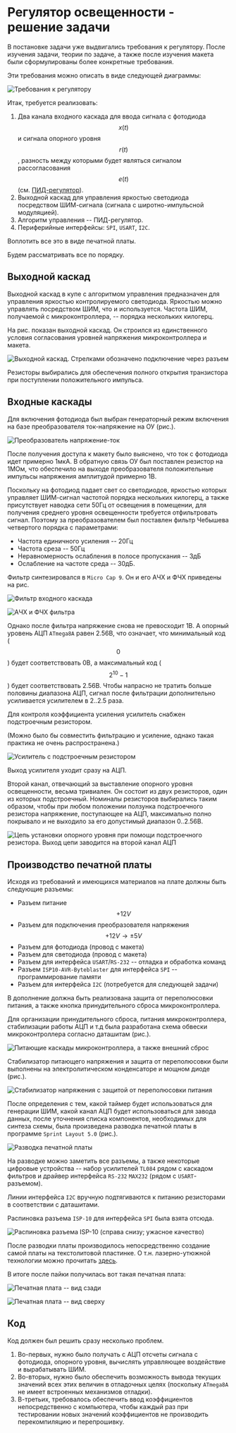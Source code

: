 # Регулятор освещенности - решение задачи

В постановке задачи уже выдвигались требования к регулятору. После изучения задачи, теории по задаче, а также после изучения макета были сформулированы более конкретные требования.

Эти требования можно описать в виде следующей диаграммы:

![Требования к регулятору](/img/act-photo/problem-diagram.png)

Итак, требуется реализовать:

1. Два канала входного каскада для ввода сигнала с фотодиода $$x(t)$$ и сигнала опорного уровня $$r(t)$$, разность между которыми будет являться сигналом рассогласования $$e(t)$$ (см. [ПИД-регулятор](/theory/pid-controller.md)).
2. Выходной каскад для управления яркостью светодиода посредством ШИМ-сигнала (сигнала с широтно-импульсной модуляцией).
3. Алгоритм управления -- ПИД-регулятор.
4. Периферийные интерфейсы: `SPI`, `USART`, `I2C`.

Воплотить все это в виде печатной платы.

Будем рассматривать все по порядку.






## Выходной каскад

Выходной каскад в купе с алгоритмом управления предназначен для управления яркостью контролируемого светодиода. Яркостью можно управлять посредством ШИМ, что и используется. Частота ШИМ, получаемой с микроконтроллера, -- порядка нескольких килогерц.

На рис. показан выходной каскад. Он строился из единственного условия согласования уровней напряжения микроконтроллера и макета.

![Выходной каскад. Стрелками обозначено подключение через разъем](/img/act-photo/output-cascade.png)

Резисторы выбирались для обеспечения полного открытия транзистора при поступлении положительного импульса.






## Входные каскады

Для включения фотодиода был выбран генераторный режим включения на базе преобразователя ток-напряжение на ОУ (рис.).

![Преобразователь напряжение-ток](/img/act-photo/current-to-voltage.png)

После получения доступа к макету было выяснено, что       ток с фотодиода идет примерно 1мкА. В обратную связь ОУ был поставлен резистор на 1МОм, что обеспечило на выходе преобразователя положительные импульсы напряжения амплитудой примерно 1В.

Поскольку на фотодиод падает свет со светодиодов, яркостью которых управляет ШИМ-сигнал частотой порядка нескольких килогерц, а также присутствует наводка сети 50Гц от освещения в помещении, для получения среднего уровня освещенности требуется отфильтровать сигнал. Поэтому за преобразователем был поставлен фильтр Чебышева четвертого порядка с параметрами:

* Частота единичного усиления -- 20Гц
* Частота среза -- 50Гц
* Неравномерность ослабления в полосе пропускания -- 3дБ
* Ослабление на частоте среда -- 30дБ.

Фильтр синтезировался в `Micro Cap 9`. Он и его АЧХ и ФЧХ приведены на рис.

![Фильтр входного каскада](/img/act-photo/filter.png)

![АЧХ и ФЧХ фильтра](/img/act-photo/filter-response.png)

Однако после фильтра напряжение снова не превосходит 1В. А опорный уровень АЦП `ATmega8A` равен 2.56В, что означает, что минимальный код ($$0$$) будет соответствовать 0В, а максимальный код ($$2^{10}-1$$) будет соответствовать 2.56В. Чтобы напрасно не тратить больше половины диапазона АЦП, сигнал после фильтрации дополнительно усиливается усилителем в 2..2.5 раза.

Для контроля коэффициента усиления усилитель снабжен подстроечным резистором.

(Можно было бы совместить фильтрацию и усиление, однако такая практика не очень распространена.)

![Усилитель с подстроечным резистором](/img/act-photo/amplifier.png)

Выход усилителя уходит сразу на АЦП.

Второй канал, отвечающий за выставление опорного уровня освещенности, весьма тривиален. Он состоит из двух резисторов, один из которых подстроечный. Номиналы резисторов выбирались таким образом, чтобы при любом положении ползунка подстроечного резистора напряжение, поступающее на АЦП, максимально полно покрывало и не выходило за его допустимый диапазон 0..2.56В.

![Цепь установки опорного уровня при помощи подстроечного резистора. Выход цепи заводится на второй канал АЦП](/img/act-photo/reference-level-setup.png)






## Производство печатной платы

Исходя из требований и имеющихся материалов на плате должны быть следующие разъемы:

- Разъем питание $$+12V$$
- Разъем для подключения преобразователя напряжения $$+12V \rightarrow \pm5V$$
- Разъем для фотодиода (провод с макета)
- Разъем для светодиода (провод с макета)
- Разъем для интерфейса `USART`/`RS-232` -- отладка и обработка команд
- Разъем `ISP10-AVR-Byteblaster` для интерфейса `SPI` -- программирование памяти
- Разъем для интерфейса `I2C` (потребуется для следующей задачи)

В дополнение должна быть реализована защита от переполюсовки питания, а также кнопка принудительного сброса микроконтроллера.

Для организации принудительного сброса, питания микроконтроллера, стабилизации работы АЦП и т.д была разработана схема обвески микроконтроллера согласно даташитам (рис.).

![Питающие каскады микроконтроллера, а также внешний сброс](/img/act-photo/atmega8a-cascade.png)

Стабилизатор питающего напряжения и защита от переполюсовки были выполнены на электролитическом конденсаторе и мощном диоде (рис.).

![Стабилизатор напряжения с защитой от переполюсовки питания](/img/act-photo/voltage-regulator.png)

После определения с тем, какой таймер будет использоваться для генерации ШИМ, какой канал АЦП будет использоваться для завода данных, после уточнения списка компонентов, необходимых для синтеза схемы, была произведена разводка печатной платы в программе `Sprint Layout 5.0` (рис.).

![Разводка печатной платы](/img/act-photo/layout.jpg)

На разводке можно заметить все разъемы, а также некоторые цифровые устройства -- набор усилителей `TL084` рядом с каскадом фильтров и драйвер интерфейса `RS-232` `MAX232` (рядом с `USART`-разъемом).

Линии интерфейса `I2C` вручную подтягиваются к питанию резисторами в соответствии с даташитами.

Распиновка разъема `ISP-10` для интерфейса `SPI` была взята отсюда.

![Распиновка разъема `ISP-10` (справа снизу; ужасное качество)](/img/act-photo/atmega8a-isp10-max232.png)

После разводки платы производилось непосредственно создание самой платы на текстолитовой пластинке. О т.н. лазерно-утюжной технологии можно прочитать [здесь](http://cxem.net/master/45.php).

В итоге после пайки получилась вот такая печатная плата:

![Печатная плата -- вид сзади](/img/act-photo/pcb-bottom.jpg)

![Печатная плата -- вид сверху](/img/act-photo/pcb-top.jpg)






## Код

Код должен был решить сразу несколько проблем.

1. Во-первых, нужно было получать с АЦП отсчеты сигнала с фотодиода, опорного уровня, вычислять управляющее воздействие и вырабатывать ШИМ.
2. Во-вторых, нужно было обеспечить возможность вывода текущих значений всех этих величин в отладочных целях (поскольку `ATmega8A` не имеет встроенных механизмов отладки).
3. В-третьих, требовалось обеспечить ввод коэффициентов непосредственно с компьютера, чтобы каждый раз при тестировании новых значений коэффициентов не производить перекомпиляцию и перепрошивку.

